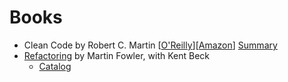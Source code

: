# Books
* Clean Code by Robert C. Martin [[O'Reilly](https://www.oreilly.com/library/view/clean-code/9780136083238/)][[Amazon](https://www.amazon.com/dp/0132350882)]
   [Summary](https://gist.github.com/wojteklu/73c6914cc446146b8b533c0988cf8d29)
* [Refactoring](https://refactoring.com/) by Martin Fowler, with Kent Beck
	* [Catalog](https://refactoring.com/catalog/)
<!--stackedit_data:
eyJoaXN0b3J5IjpbMTkxNjE2MjEwMSwtMTcyNjEzMDExNF19
-->
